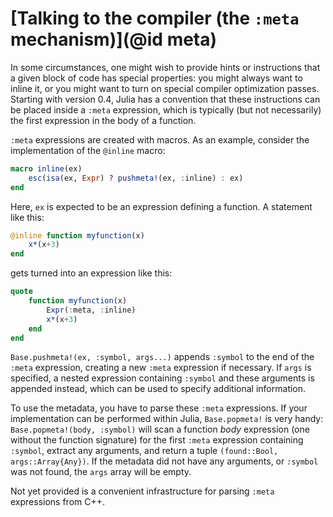 # [Talking to the compiler (the `:meta` mechanism)](@id meta)

In some circumstances, one might wish to provide hints or instructions that a given block of code
has special properties: you might always want to inline it, or you might want to turn on special
compiler optimization passes.  Starting with version 0.4, Julia has a convention that these instructions
can be placed inside a `:meta` expression, which is typically (but not necessarily) the first
expression in the body of a function.

`:meta` expressions are created with macros. As an example, consider the implementation of the
`@inline` macro:

```julia
macro inline(ex)
    esc(isa(ex, Expr) ? pushmeta!(ex, :inline) : ex)
end
```

Here, `ex` is expected to be an expression defining a function. A statement like this:

```julia
@inline function myfunction(x)
    x*(x+3)
end
```

gets turned into an expression like this:

```julia
quote
    function myfunction(x)
        Expr(:meta, :inline)
        x*(x+3)
    end
end
```

`Base.pushmeta!(ex, :symbol, args...)` appends `:symbol` to the end of the `:meta` expression,
creating a new `:meta` expression if necessary. If `args` is specified, a nested expression containing
`:symbol` and these arguments is appended instead, which can be used to specify additional information.

To use the metadata, you have to parse these `:meta` expressions. If your implementation can be
performed within Julia, `Base.popmeta!` is very handy: `Base.popmeta!(body, :symbol)` will scan
a function *body* expression (one without the function signature) for the first `:meta` expression
containing `:symbol`, extract any arguments, and return a tuple `(found::Bool, args::Array{Any})`.
If the metadata did not have any arguments, or `:symbol` was not found, the `args` array will
be empty.

Not yet provided is a convenient infrastructure for parsing `:meta` expressions from C++.
